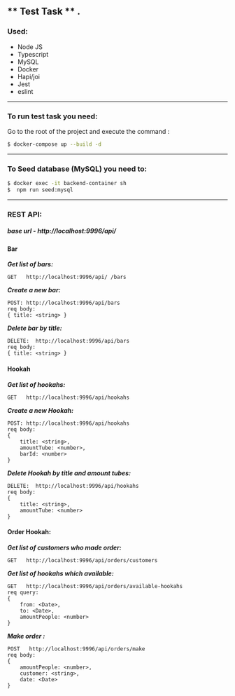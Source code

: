 ## ** Test Task ** .

### Used:
- Node JS
- Typescript
- MySQL
- Docker
- Hapi/joi
- Jest
- eslint
------------

### **To run test task  you need:**
Go to the root of the project and execute the command :

``` sh
$ docker-compose up --build -d
```
------------

### To Seed database (MySQL) you need to:
``` sh
$ docker exec -it backend-container sh
$  npm run seed:mysql
```

------------


### REST API:
##### *base url* -  http://localhost:9996/api/

#### Bar
***Get list of bars:***
```
GET   http://localhost:9996/api/ /bars
```
***Create a new bar:***
```
POST: http://localhost:9996/api/bars
req body:
{ title: <string> }
```
***Delete bar by title:***
```
DELETE:  http://localhost:9996/api/bars
req body:
{ title: <string> }
```

#### Hookah
***Get list of hookahs:***
```
GET   http://localhost:9996/api/hookahs
```
***Create a new Hookah:***
```
POST: http://localhost:9996/api/hookahs
req body:
{
	title: <string>,
	amountTube: <number>,
	barId: <number>
}
```
***Delete Hookah by title and amount tubes:***
```
DELETE:  http://localhost:9996/api/hookahs
req body:
{
	title: <string>,
	amountTube: <number>
}
```

#### Order Hookah:

***Get list of customers who made order:***
```
GET   http://localhost:9996/api/orders/customers
```

***Get list of hookahs which available:***
```
GET   http://localhost:9996/api/orders/available-hookahs
req query:
{
	from: <Date>,
	to: <Date>,
	amountPeople: <number>
}
```
***Make order  :***
```
POST   http://localhost:9996/api/orders/make
req body:
{
	amountPeople: <number>,
	customer: <string>,
	date: <Date>
}
```
